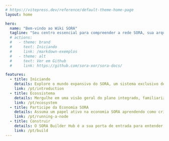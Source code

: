 ```yaml
---
# https://vitepress.dev/reference/default-theme-home-page
layout: home

hero:
  name: "Bem-vindo ao Wiki SORA"
  tagline: "Seu centro essencial para compreender a rede SORA, sua arquitetura, guias práticos e explorar recursos abrangentes"
  # actions:
  #   - theme: brand
  #     text: Iniciando
  #     link: /markdown-exemplos
  #   - theme: alt
  #     text: Ver em Github
  #     link: https://github.com/sora-xor/sora-docs/

features:
  - title: Iniciando
    details: Explore o mundo expansivo do SORA, um sistema exclusivo de governança on-chain alimentado pelo token XOR, projetado para facilitar propostas de financiamento e alocação de recursos.
    link: /pt/introduction
  - title: Ecossistema
    details: Mergulhe em uma visão geral do plano integrado, familiarize-se com os componentes do ecossistema SORA e aprenda como solicitar recursos para personalizar sua experiência.
    link: /pt/ecosystem
  - title: Participe da Economia SORA
    details: Assuma um papel ativo na economia SORA aprendendo como criar um endereço, administrar um nó, participar da governança, DeFi e muito mais.
    link: /pt/running-a-node
  - title: Construir
    details: O SORA Builder Hub é a sua porta de entrada para entender o processo de desenvolvimento descentralizado, paletes, pilha técnica, consenso e contas para se atualizar e fazer parte do movimento SORA.
    link: /pt/build
---
```

